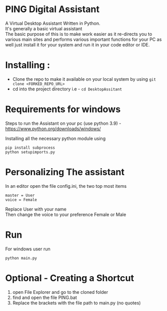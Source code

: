 # PING Digital Assistant

A Virtual Desktop Assistant Written in Python.
<br> It's generally a basic virtual assistant<br>
The basic purpose of this is to make work easier as it re-directs you to various main sites and performs various important functions for your PC as well just install it for your system and run it in your code editor or IDE.<br>

# Installing :

- Clone the repo to make it available on your local system by using ```git clone <FORKED_REPO_URL>```
- cd into the project directory i.e  - ```cd DesktopAssitant```


# Requirements for windows
Steps to run the Assistant on your pc (use python 3.9) - https://www.python.org/downloads/windows/

Installing all the necessary python module using
```
pip install subprocess
python setupimports.py

```             

# Personalizing The assistant
In an editor open the file config.ini, the two top most items<br>
```
master = User
voice = Female
```
Replace User with your name<br>
Then change the voice to your preference Female or Male<br>

# Run
For windows user run
```
python main.py
```

# Optional - Creating a Shortcut
1. open File Explorer and go to the cloned folder
2. find and open the file PING.bat
3. Replace the brackets with the file path to main.py (no quotes)

